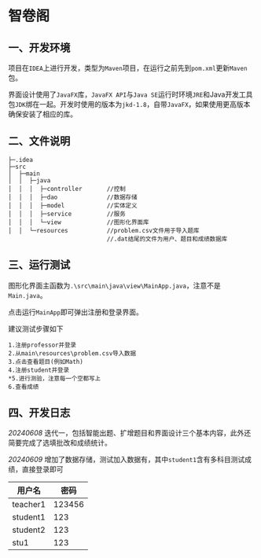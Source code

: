 # 智卷阁

## 一、开发环境
项目在`IDEA`上进行开发，类型为`Maven`项目，在运行之前先到`pom.xml`更新`Maven`包。

界面设计使用了`JavaFX`库，`JavaFX API`与`Java SE`运行时环境`JRE`和Java开发工具包`JDK`绑在一起。开发时使用的版本为`jkd-1.8`，自带`JavaFX`，如果使用更高版本确保安装了相应的库。

## 二、文件说明

    ├─.idea
    ├─src
    │  ├─main
    │  │  ├─java    
    │  │  │  ├─controller       //控制
    │  │  │  ├─dao              //数据存储
    │  │  │  ├─model            //实体定义
    │  │  │  ├─service          //服务
    │  │  │  └─view             //图形化界面库
    │  │  └─resources           //problem.csv文件用于导入题库
                                //.dat结尾的文件为用户、题目和成绩数据库

## 三、运行测试
图形化界面主函数为`.\src\main\java\view\MainApp.java`，注意不是`Main.java`。

点击运行`MainApp`即可弹出注册和登录界面。

建议测试步骤如下

    1.注册professor并登录
    2.从main\resources\problem.csv导入数据
    3.点击查看题目(例如Math)
    4.注册student并登录
    *5.进行测验，注意每一个空都写上
    6.查看成绩

## 四、开发日志
_20240608_
迭代一，包括智能出题、扩增题目和界面设计三个基本内容，此外还简要完成了选填批改和成绩统计。

_20240609_
增加了数据存储，测试加入数据有，其中`student1`含有多科目测试成绩，直接登录即可

| 用户名    | 密码   |
| --------- | ------ |
| teacher1  | 123456 |
| student1  | 123    |
| student2  | 123    |
| stu1      | 123    |
